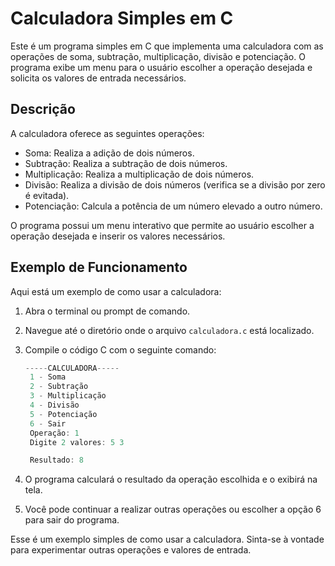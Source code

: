 # Calculadora Simples em C

Este é um programa simples em C que implementa uma calculadora com as operações de soma, subtração, multiplicação, divisão e potenciação. O programa exibe um menu para o usuário escolher a operação desejada e solicita os valores de entrada necessários.

## Descrição

A calculadora oferece as seguintes operações:

- Soma: Realiza a adição de dois números.
- Subtração: Realiza a subtração de dois números.
- Multiplicação: Realiza a multiplicação de dois números.
- Divisão: Realiza a divisão de dois números (verifica se a divisão por zero é evitada).
- Potenciação: Calcula a potência de um número elevado a outro número.

O programa possui um menu interativo que permite ao usuário escolher a operação desejada e inserir os valores necessários.

## Exemplo de Funcionamento

Aqui está um exemplo de como usar a calculadora:

1. Abra o terminal ou prompt de comando.

2. Navegue até o diretório onde o arquivo `calculadora.c` está localizado.

3. Compile o código C com o seguinte comando:

   ```c
   -----CALCULADORA-----
    1 - Soma
    2 - Subtração
    3 - Multiplicação
    4 - Divisão
    5 - Potenciação
    6 - Sair
    Operação: 1
    Digite 2 valores: 5 3

    Resultado: 8

4. O programa calculará o resultado da operação escolhida e o exibirá na tela.

5. Você pode continuar a realizar outras operações ou escolher a opção 6 para sair do programa.

Esse é um exemplo simples de como usar a calculadora. Sinta-se à vontade para experimentar outras operações e valores de entrada.
